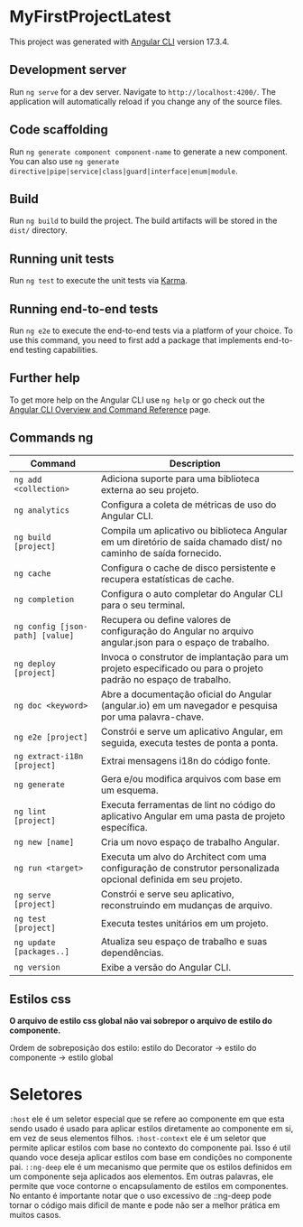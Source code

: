 # MyFirstProjectLatest

This project was generated with [Angular CLI](https://github.com/angular/angular-cli) version 17.3.4.

## Development server

Run `ng serve` for a dev server. Navigate to `http://localhost:4200/`. The application will automatically reload if you change any of the source files.

## Code scaffolding

Run `ng generate component component-name` to generate a new component. You can also use `ng generate directive|pipe|service|class|guard|interface|enum|module`.

## Build

Run `ng build` to build the project. The build artifacts will be stored in the `dist/` directory.

## Running unit tests

Run `ng test` to execute the unit tests via [Karma](https://karma-runner.github.io).

## Running end-to-end tests

Run `ng e2e` to execute the end-to-end tests via a platform of your choice. To use this command, you need to first add a package that implements end-to-end testing capabilities.

## Further help

To get more help on the Angular CLI use `ng help` or go check out the [Angular CLI Overview and Command Reference](https://angular.io/cli) page.

## Commands ng

| Command | Description |
| --- | --- |
| `ng add <collection>` | Adiciona suporte para uma biblioteca externa ao seu projeto. |
| `ng analytics` | Configura a coleta de métricas de uso do Angular CLI. |
| `ng build [project]` | Compila um aplicativo ou biblioteca Angular em um diretório de saída chamado dist/ no caminho de saída fornecido. |
| `ng cache` | Configura o cache de disco persistente e recupera estatísticas de cache. |
| `ng completion` | Configura o auto completar do Angular CLI para o seu terminal. |
| `ng config [json-path] [value]` | Recupera ou define valores de configuração do Angular no arquivo angular.json para o espaço de trabalho. |
| `ng deploy [project]` | Invoca o construtor de implantação para um projeto especificado ou para o projeto padrão no espaço de trabalho. |
| `ng doc <keyword>` | Abre a documentação oficial do Angular (angular.io) em um navegador e pesquisa por uma palavra-chave. |
| `ng e2e [project]` | Constrói e serve um aplicativo Angular, em seguida, executa testes de ponta a ponta. |
| `ng extract-i18n [project]` | Extrai mensagens i18n do código fonte. |
| `ng generate` | Gera e/ou modifica arquivos com base em um esquema. |
| `ng lint [project]` | Executa ferramentas de lint no código do aplicativo Angular em uma pasta de projeto específica. |
| `ng new [name]` | Cria um novo espaço de trabalho Angular. |
| `ng run <target>` | Executa um alvo do Architect com uma configuração de construtor personalizada opcional definida em seu projeto. |
| `ng serve [project]` | Constrói e serve seu aplicativo, reconstruindo em mudanças de arquivo. |
| `ng test [project]` | Executa testes unitários em um projeto. |
| `ng update [packages..]` | Atualiza seu espaço de trabalho e suas dependências. |
| `ng version` | Exibe a versão do Angular CLI. |


## Estilos css

**O arquivo de estilo css global não vai sobrepor o arquivo de estilo do componente.**

Ordem de sobreposição dos estilo: estilo do Decorator -> estilo do componente -> estilo global

# Seletores
`:host` ele é um seletor especial que se refere ao componente em que esta sendo usado é usado 
para aplicar estilos diretamente ao componente em si, em vez de seus elementos filhos.
`:host-context` ele é um seletor que permite aplicar estilos com base no contexto do componente pai. Isso é util quando voce deseja aplicar estilos com base em condições no componente pai. 
`::ng-deep` ele é um mecanismo que permite que os estilos definidos em um componente seja aplicados aos elementos. Em outras palavras, ele permite que voce contorne o encapsulamento de estilos em componentes. No entanto é importante notar que o uso excessivo de ::ng-deep pode tornar o código mais dificil de mante e pode não ser a melhor prática em muitos casos.

